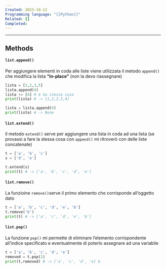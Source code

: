 ```yaml
---
Created: 2023-10-12
Programming language: "[[Python]]"
Related: []
Completed:
---
```

---
## Methods
#### `list.append()`
Per aggiungere elementi in coda alle liste viene utilizzata il metodo `append()` che modifica la lista **“in-place”** (non la devo riassegnare)

```python
lista = [1,2,3,5]
lista.append(4)
lista += [4] # è òa stessa cosa
print(lista) # -> [1,2,3,5,4]

lista = lista.append(4)
print(lista) # -> None
```

#### `list.extend()`
Il metodo `estend()` serve per aggiungere una lista in coda ad una lista (se provassi a fare la stessa cosa con `append()` mi ritroverò con delle liste concatenate)
```python
t = ['a', 'b', 'c']
s = ['d', 'e']

t.extend(s)
print(t) # -> ['a', 'b', 'c', 'd', 'e']
```

#### `list.remove()`
La funzioine `remove()`serve il primo elemento che corrisponde all’oggetto dato
```python
t = ['a', 'b', 'c', 'd', 'e', 'b']
t.remove('b')
print(t) # -> ['a', 'c', 'd', 'e', 'b']
```

#### `list.pop()`
La funzione `pop()` mi permette di eliminare l’elemento corrispondente all’indice specificato e eventualmente di poterlo assegnare ad una variabile
```python
t = ['a', 'b', 'c', 'd', 'e']
removed = t.pop(1)
print(t,removed) # -> ['a', 'c', 'd', 'e] b
```